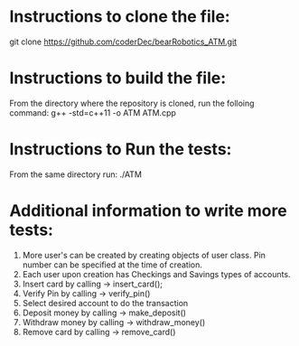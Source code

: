 # Instructions to clone the file:
git clone https://github.com/coderDec/bearRobotics_ATM.git

# Instructions to build the file:
From the directory where the repository is cloned, run the folloing command:
g++ -std=c++11 -o ATM ATM.cpp

# Instructions to Run the tests:
From the same directory run:
./ATM

# Additional information to write more tests:
1. More user's can be created by creating objects of user class. Pin number can be specified at the time of creation.
2. Each user upon creation has Checkings and Savings types of accounts.
3. Insert card by calling -> insert_card();
4. Verify Pin by calling -> verify_pin(<pin number>)
5. Select desired account to do the transaction
6. Deposit money by calling -> make_deposit(<amount>)
7. Withdraw money by calling -> withdraw_money(<amount>)
8. Remove card by calling -> remove_card()